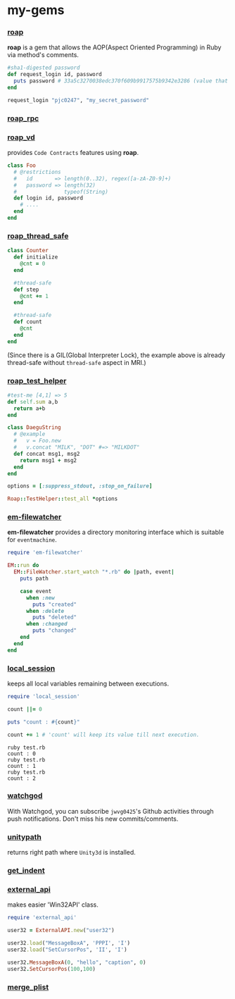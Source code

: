 my-gems
====

### [roap](https://github.com/pjc0247/roap)
__roap__ is a gem that allows the AOP(Aspect Oriented Programming) in Ruby via method's comments.
```rb
#sha1-digested password
def request_login id, password
  puts password # 33a5c3270038edc370f609b9917575b9342e3286 (value that has been SHA1 encrypted by 'sha1-digested' aspect.)
end

request_login "pjc0247", "my_secret_password"
```

### [roap_rpc](https://github.com/pjc0247/roap_rpc)

### [roap_vd](https://github.com/pjc0247/roap_vd)
provides `Code Contracts` features using __roap__.
```rb
class Foo
  # @restrictions
  #   id       => length(0..32), regex([a-zA-Z0-9]+)
  #   password => length(32)
  #               typeof(String)
  def login id, password
    # ....
  end
end
```

### [roap_thread_safe](https://github.com/pjc0247/roap_thread_safe)
```rb
class Counter
  def initialize
    @cnt = 0
  end

  #thread-safe
  def step
    @cnt += 1
  end

  #thread-safe
  def count
    @cnt
  end
end
```
(Since there is a GIL(Global Interpreter Lock), the example above is already thread-safe without `thread-safe` aspect in MRI.)

### [roap_test_helper](https://github.com/pjc0247/roap_test_helper)
```rb
#test-me [4,1] => 5
def self.sum a,b
  return a+b
end
```
```rb
class DaeguString
  # @example
  #   v = Foo.new
  #   v.concat "MILK", "DOT" #=> "MILKDOT"
  def concat msg1, msg2
    return msg1 + msg2
  end
end
```
```rb
options = [:suppress_stdout, :stop_on_failure]

Roap::TestHelper::test_all *options
```

### [em-filewatcher](https://github.com/pjc0247/em-filewatcher)
__em-filewatcher__ provides a directory monitoring interface which is suitable for `eventmachine`.
```rb
require 'em-filewatcher'

EM::run do
  EM::FileWatcher.start_watch "*.rb" do |path, event|
    puts path

    case event
      when :new
        puts "created"
      when :delete
        puts "deleted"
      when :changed
        puts "changed"
    end
  end
end
```

### [local_session](https://github.com/pjc0247/local_session)
keeps all local variables remaining between executions.
```rb
require 'local_session'

count ||= 0

puts "count : #{count}"

count += 1 # 'count' will keep its value till next execution.
```
```
ruby test.rb
count : 0
ruby test.rb
count : 1
ruby test.rb
count : 2
```

### [watchgod](https://github.com/pjc0247/WatchGod)
With Watchgod, you can subscribe `jwvg0425`'s Github activities through push notifications. Don't miss his new commits/comments.

### [unitypath](https://github.com/pjc0247/unitypath)
returns right path where `Unity3d` is installed.

### [get_indent](https://github.com/pjc0247/get_indent)

### [external_api](https://github.com/pjc0247/ExternalAPI)
makes easier 'Win32API' class.
```rb
require 'external_api'

user32 = ExternalAPI.new("user32")

user32.load("MessageBoxA", 'PPPI', 'I')
user32.load("SetCursorPos", 'II', 'I')

user32.MessageBoxA(0, "hello", "caption", 0)
user32.SetCursorPos(100,100)
```

### [merge_plist](https://github.com/pjc0247/merge_plist)
